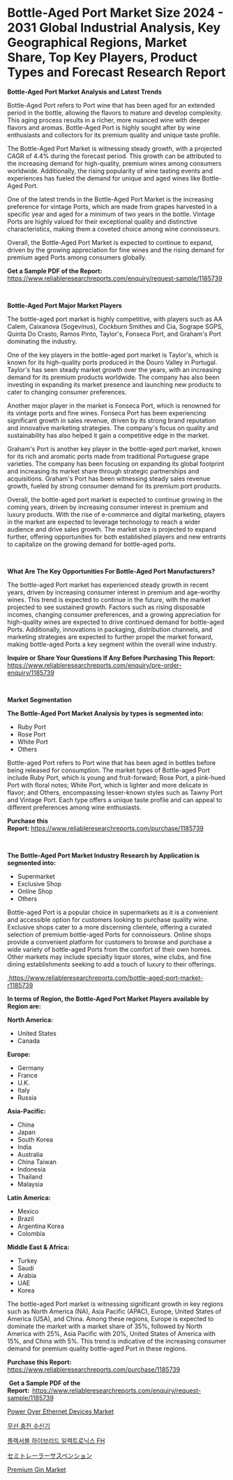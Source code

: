 <p><h1>Bottle-Aged Port Market Size 2024 - 2031 Global Industrial Analysis, Key Geographical Regions, Market Share, Top Key Players, Product Types and Forecast Research Report</h1></p><p><strong>Bottle-Aged Port Market Analysis and Latest Trends</strong></p>
<p><p>Bottle-Aged Port refers to Port wine that has been aged for an extended period in the bottle, allowing the flavors to mature and develop complexity. This aging process results in a richer, more nuanced wine with deeper flavors and aromas. Bottle-Aged Port is highly sought after by wine enthusiasts and collectors for its premium quality and unique taste profile.</p><p>The Bottle-Aged Port Market is witnessing steady growth, with a projected CAGR of 4.4% during the forecast period. This growth can be attributed to the increasing demand for high-quality, premium wines among consumers worldwide. Additionally, the rising popularity of wine tasting events and experiences has fueled the demand for unique and aged wines like Bottle-Aged Port.</p><p>One of the latest trends in the Bottle-Aged Port Market is the increasing preference for vintage Ports, which are made from grapes harvested in a specific year and aged for a minimum of two years in the bottle. Vintage Ports are highly valued for their exceptional quality and distinctive characteristics, making them a coveted choice among wine connoisseurs.</p><p>Overall, the Bottle-Aged Port Market is expected to continue to expand, driven by the growing appreciation for fine wines and the rising demand for premium aged Ports among consumers globally.</p></p>
<p><strong>Get a Sample PDF of the Report:&nbsp;</strong> <a href="https://www.reliableresearchreports.com/enquiry/request-sample/1185739">https://www.reliableresearchreports.com/enquiry/request-sample/1185739</a></p>
<p>&nbsp;</p>
<p><strong>Bottle-Aged Port Major Market Players</strong></p>
<p><p>The bottle-aged port market is highly competitive, with players such as AA Calem, Caixanova (Sogevinus), Cockburn Smithes and Cia, Sogrape SGPS, Quinta Do Crasto, Ramos Pinto, Taylor's, Fonseca Port, and Graham's Port dominating the industry.</p><p>One of the key players in the bottle-aged port market is Taylor's, which is known for its high-quality ports produced in the Douro Valley in Portugal. Taylor's has seen steady market growth over the years, with an increasing demand for its premium products worldwide. The company has also been investing in expanding its market presence and launching new products to cater to changing consumer preferences.</p><p>Another major player in the market is Fonseca Port, which is renowned for its vintage ports and fine wines. Fonseca Port has been experiencing significant growth in sales revenue, driven by its strong brand reputation and innovative marketing strategies. The company's focus on quality and sustainability has also helped it gain a competitive edge in the market.</p><p>Graham's Port is another key player in the bottle-aged port market, known for its rich and aromatic ports made from traditional Portuguese grape varieties. The company has been focusing on expanding its global footprint and increasing its market share through strategic partnerships and acquisitions. Graham's Port has been witnessing steady sales revenue growth, fueled by strong consumer demand for its premium port products.</p><p>Overall, the bottle-aged port market is expected to continue growing in the coming years, driven by increasing consumer interest in premium and luxury products. With the rise of e-commerce and digital marketing, players in the market are expected to leverage technology to reach a wider audience and drive sales growth. The market size is projected to expand further, offering opportunities for both established players and new entrants to capitalize on the growing demand for bottle-aged ports.</p></p>
<p>&nbsp;</p>
<p><strong>What Are The Key Opportunities For Bottle-Aged Port Manufacturers?</strong></p>
<p><p>The bottle-aged Port market has experienced steady growth in recent years, driven by increasing consumer interest in premium and age-worthy wines. This trend is expected to continue in the future, with the market projected to see sustained growth. Factors such as rising disposable incomes, changing consumer preferences, and a growing appreciation for high-quality wines are expected to drive continued demand for bottle-aged Ports. Additionally, innovations in packaging, distribution channels, and marketing strategies are expected to further propel the market forward, making bottle-aged Ports a key segment within the overall wine industry.</p></p>
<p><strong>Inquire or Share Your Questions If Any Before Purchasing This Report:</strong> <a href="https://www.reliableresearchreports.com/enquiry/pre-order-enquiry/1185739">https://www.reliableresearchreports.com/enquiry/pre-order-enquiry/1185739</a></p>
<p>&nbsp;</p>
<p><strong>Market Segmentation</strong></p>
<p><strong>The Bottle-Aged Port Market Analysis by types is segmented into:</strong></p>
<p><ul><li>Ruby Port</li><li>Rose Port</li><li>White Port</li><li>Others</li></ul></p>
<p><p>Bottle-aged Port refers to Port wine that has been aged in bottles before being released for consumption. The market types of Bottle-aged Port include Ruby Port, which is young and fruit-forward; Rose Port, a pink-hued Port with floral notes; White Port, which is lighter and more delicate in flavor; and Others, encompassing lesser-known styles such as Tawny Port and Vintage Port. Each type offers a unique taste profile and can appeal to different preferences among wine enthusiasts.</p></p>
<p><strong>Purchase this Report:&nbsp;</strong><a href="https://www.reliableresearchreports.com/purchase/1185739">https://www.reliableresearchreports.com/purchase/1185739</a></p>
<p>&nbsp;</p>
<p><strong>The Bottle-Aged Port Market Industry Research by Application is segmented into:</strong></p>
<p><ul><li>Supermarket</li><li>Exclusive Shop</li><li>Online Shop</li><li>Others</li></ul></p>
<p><p>Bottle-aged Port is a popular choice in supermarkets as it is a convenient and accessible option for customers looking to purchase quality wine. Exclusive shops cater to a more discerning clientele, offering a curated selection of premium bottle-aged Ports for connoisseurs. Online shops provide a convenient platform for customers to browse and purchase a wide variety of bottle-aged Ports from the comfort of their own homes. Other markets may include specialty liquor stores, wine clubs, and fine dining establishments seeking to add a touch of luxury to their offerings.</p></p>
<p><a href="https://www.reliableresearchreports.com/bottle-aged-port-market-r1185739">&nbsp;https://www.reliableresearchreports.com/bottle-aged-port-market-r1185739</a></p>
<p><strong>In terms of Region, the Bottle-Aged Port Market Players available by Region are:</strong></p>
<p>
    <p> <strong> North America: </strong>
        <ul>
            <li>United States</li>
            <li>Canada</li>
        </ul>
        </p> 
    <p> <strong> Europe: </strong>
        <ul>
            <li>Germany</li>
            <li>France</li>
            <li>U.K.</li>
            <li>Italy</li>
            <li>Russia</li>
        </ul>
        </p> 
    <p> <strong> Asia-Pacific: </strong>
        <ul>
            <li>China</li>
            <li>Japan</li>
            <li>South Korea</li>
            <li>India</li>
            <li>Australia</li>
            <li>China Taiwan</li>
            <li>Indonesia</li>
            <li>Thailand</li>
            <li>Malaysia</li>
        </ul>
        </p> 
    <p> <strong> Latin America: </strong>
        <ul>
            <li>Mexico</li>
            <li>Brazil</li>
            <li>Argentina Korea</li>
            <li>Colombia</li>
        </ul>
        </p> 
    <p> <strong> Middle East & Africa: </strong>
        <ul>
            <li>Turkey</li>
            <li>Saudi</li>
            <li>Arabia</li>
            <li>UAE</li>
            <li>Korea</li>
        </ul>
    </p>
    </p>
<p><p>The bottle-aged Port market is witnessing significant growth in key regions such as North America (NA), Asia Pacific (APAC), Europe, United States of America (USA), and China. Among these regions, Europe is expected to dominate the market with a market share of 35%, followed by North America with 25%, Asia Pacific with 20%, United States of America with 15%, and China with 5%. This trend is indicative of the increasing consumer demand for premium quality bottle-aged Port in these regions.</p></p>
<p><strong>Purchase this Report: </strong><a href="https://www.reliableresearchreports.com/purchase/1185739">https://www.reliableresearchreports.com/purchase/1185739</a></p>
<p>&nbsp;<strong>Get a Sample PDF of the Report:&nbsp;&nbsp;</strong><a href="https://www.reliableresearchreports.com/enquiry/request-sample/1185739">https://www.reliableresearchreports.com/enquiry/request-sample/1185739</a></p>
<p><strong></strong></p>
<p><p><a href="https://github.com/wwwkeltoum/Market-Research-Report-List-3/blob/main/power-over-ethernet-devices-market.md">Power Over Ethernet Devices Market</a></p><p><a href="https://github.com/TobyKub4685/Market-Research-Report-List-2/blob/main/6472156124006.md">무선 충전 수신기</a></p><p><a href="https://github.com/nicholasellison0076890/Market-Research-Report-List-1/blob/main/9402043124007.md">플렉서블 하이브리드 일렉트로닉스 FH</a></p><p><a href="https://github.com/SarahFahey88/Market-Research-Report-List-2/blob/main/4498392113080.md">セミトレーラーサスペンション</a></p><p><a href="https://issuu.com/reportprime-2/docs/premium-gin-market-size-2030.pptx">Premium Gin Market</a></p></p>